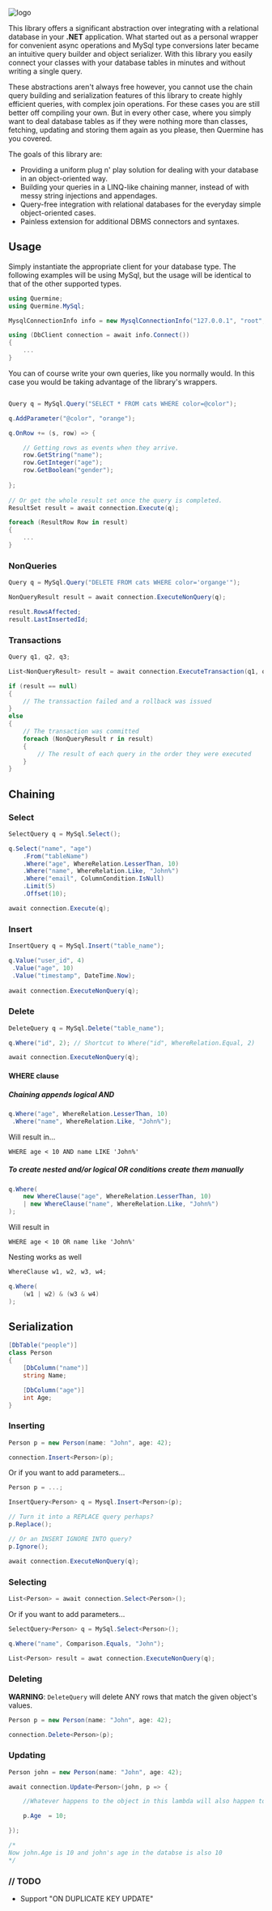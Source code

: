 
![logo](Assets/logo.png)


This library offers a significant abstraction over integrating with a relational database in your **.NET** application. What started out as a personal wrapper for convenient async operations and MySql type conversions later became an intuitive query builder and object serializer. With this library you easily connect your classes with your database tables in minutes and without writing a single query.

These abstractions aren't always free however, you cannot use the chain query building and serialization features of this library to create highly efficient queries, with complex join operations. For these cases you are still better off compiling your own. But in every other case, where you simply want to deal database tables as if they were nothing more than classes, fetching, updating and storing them again as you please, then Quermine has you covered.

The goals of this library are:

- Providing a uniform plug n' play solution for dealing with your database in an object-oriented way.
- Building your queries in a LINQ-like chaining manner, instead of with messy string injections and appendages.
- Query-free integration with relational databases for the everyday simple object-oriented cases.
- Painless extension for additional DBMS connectors and syntaxes.

## Usage

Simply instantiate the appropriate client for your database type. The following examples will be using MySql, but the usage will be identical to that of the other supported types.

```csharp
using Quermine;
using Quermine.MySql;

MysqlConnectionInfo info = new MysqlConnectionInfo("127.0.0.1", "root", "password", "database");

using (DbClient connection = await info.Connect())
{
    ...
}
```

You can of course write your own queries, like you normally would. In this case you would be taking advantage of the library's wrappers.

```csharp

Query q = MySql.Query("SELECT * FROM cats WHERE color=@color");

q.AddParameter("@color", "orange");

q.OnRow += (s, row) => {

    // Getting rows as events when they arrive.
    row.GetString("name");
    row.GetInteger("age");
    row.GetBoolean("gender");
    
};
 
// Or get the whole result set once the query is completed.
ResultSet result = await connection.Execute(q);

foreach (ResultRow Row in result)
{
    ...
}
```

### NonQueries

```csharp
Query q = MySql.Query("DELETE FROM cats WHERE color='organge'");

NonQueryResult result = await connection.ExecuteNonQuery(q);

result.RowsAffected;
result.LastInsertedId;
```

### Transactions

```csharp
Query q1, q2, q3;

List<NonQueryResult> result = await connection.ExecuteTransaction(q1, q2, q3);

if (result == null)
{
    // The transsaction failed and a rollback was issued
}
else
{
    // The transaction was committed 
    foreach (NonQueryResult r in result)
    {
        // The result of each query in the order they were executed
    }
}
```

## Chaining


### Select

```csharp
SelectQuery q = MySql.Select();

q.Select("name", "age")
    .From("tableName")
    .Where("age", WhereRelation.LesserThan, 10)
    .Where("name", WhereRelation.Like, "John%")
    .Where("email", ColumnCondition.IsNull)
    .Limit(5)
    .Offset(10);

await connection.Execute(q);
```

### Insert

```csharp
InsertQuery q = MySql.Insert("table_name");

q.Value("user_id", 4)
 .Value("age", 10)
 .Value("timestamp", DateTime.Now);
 
await connection.ExecuteNonQuery(q);
```

### Delete

```csharp
DeleteQuery q = MySql.Delete("table_name");

q.Where("id", 2); // Shortcut to Where("id", WhereRelation.Equal, 2)

await connection.ExecuteNonQuery(q);
```

#### WHERE clause

##### Chaining appends logical AND

```csharp
q.Where("age", WhereRelation.LesserThan, 10)
 .Where("name", WhereRelation.Like, "John%");
```

Will result in...

```mysql
WHERE age < 10 AND name LIKE 'John%'
```

##### To create nested and/or logical OR conditions create them manually

```csharp
q.Where(
    new WhereClause("age", WhereRelation.LesserThan, 10)
    | new WhereClause("name", WhereRelation.Like, "John%")
);
```

Will result in

```mysql
WHERE age < 10 OR name like 'John%'
```

Nesting works as well

```csharp
WhereClause w1, w2, w3, w4;

q.Where(
    (w1 | w2) & (w3 & w4)
);
```

## Serialization

```csharp
[DbTable("people")]
class Person
{
    [DbColumn("name")]
    string Name;

    [DbColumn("age")]
    int Age;
}
```

### Inserting

```csharp
Person p = new Person(name: "John", age: 42);

connection.Insert<Person>(p);
```

Or if you want to add parameters...
```csharp
Person p = ...;

InsertQuery<Person> q = Mysql.Insert<Person>(p);

// Turn it into a REPLACE query perhaps?
p.Replace();

// Or an INSERT IGNORE INTO query?
p.Ignore();

await connection.ExecuteNonQuery(q);
```

### Selecting

```csharp
List<Person> = await connection.Select<Person>();
```

Or if you want to add parameters...
```csharp
SelectQuery<Person> q = MySql.Select<Person>();

q.Where("name", Comparison.Equals, "John");

List<Person> result = awat connection.ExecuteNonQuery(q);
```

### Deleting

**WARNING**: `DeleteQuery` will delete ANY rows that match the given object's values.

```csharp
Person p = new Person(name: "John", age: 42);

connection.Delete<Person>(p);
```

### Updating

```csharp
Person john = new Person(name: "John", age: 42);

await connection.Update<Person>(john, p => {

    //Whatever happens to the object in this lambda will also happen to it in the database

    p.Age  = 10;

});

/*
Now john.Age is 10 and john's age in the databse is also 10
*/
```

### // TODO

- Support "ON DUPLICATE KEY UPDATE"
